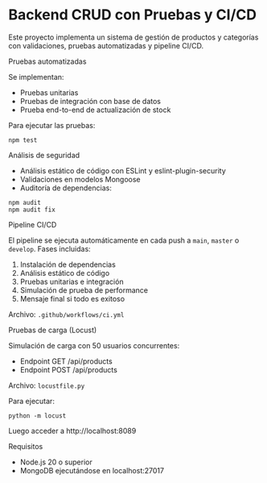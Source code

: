 # Backend CRUD con Pruebas y CI/CD

Este proyecto implementa un sistema de gestión de productos y categorías con validaciones, pruebas automatizadas y pipeline CI/CD.


Pruebas automatizadas

Se implementan:

- Pruebas unitarias
- Pruebas de integración con base de datos
- Prueba end-to-end de actualización de stock

Para ejecutar las pruebas:

```
npm test
```

Análisis de seguridad

- Análisis estático de código con ESLint y eslint-plugin-security
- Validaciones en modelos Mongoose
- Auditoría de dependencias:

```
npm audit
npm audit fix
```

Pipeline CI/CD

El pipeline se ejecuta automáticamente en cada push a `main`, `master` o `develop`. Fases incluidas:

1. Instalación de dependencias
2. Análisis estático de código
3. Pruebas unitarias e integración
4. Simulación de prueba de performance
5. Mensaje final si todo es exitoso

Archivo: `.github/workflows/ci.yml`

Pruebas de carga (Locust)

Simulación de carga con 50 usuarios concurrentes:

- Endpoint GET /api/products
- Endpoint POST /api/products

Archivo: `locustfile.py`

Para ejecutar:

```
python -m locust
```

Luego acceder a http://localhost:8089

Requisitos

- Node.js 20 o superior
- MongoDB ejecutándose en localhost:27017
